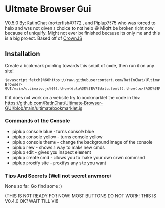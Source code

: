 # Ultmate Browser Gui
V0.5.0
By: RatInChat (norterfish#7172), and Piplup7575 who was forced to help and was not given a choice to not help 😆
Might be broken right now because of uniquify.
Might not ever be finished because its only me and this is a big project.
Based off of [CrownJS](https://github.com/jangodev/CrownJS)

## Installation
Create a bookmark pointing towards this snipit of code, then run it on any site!
```
javascript:fetch(%60https://raw.githubusercontent.com/RatInChat/Ultimate-Browser-GUI/main/ultimate.js%60).then(data%3D%3E%7Bdata.text().then(text%3D%3E%7Beval(text)%7D)%7D)%3B
```
If it does not work on a website try to bookmarklet the code in this:
https://github.com/RatInChat/Ultimate-Browser-GUI/blob/main/ultimatebookmarklet.js
### Commands of the Console
- piplup console blue - turns console blue
- piplup console yellow - turns console yellow
- piplup console theme - change the background image of the console
- piplup new - shows a way to make new cmds
- piplup edit - gives you inspect element
- piplup create cmd - allows you to make your own crwn command
- piplup proxify site - proxifys any site you want

### Tips And Secrets (Well not secret anymore)
None so far. Go find some :)

(THIS IS NOT READY FOR NOW! MOST BUTTONS DO NOT WORK! THIS IS V0.4.0 OK? WAIT TILL V1!)
